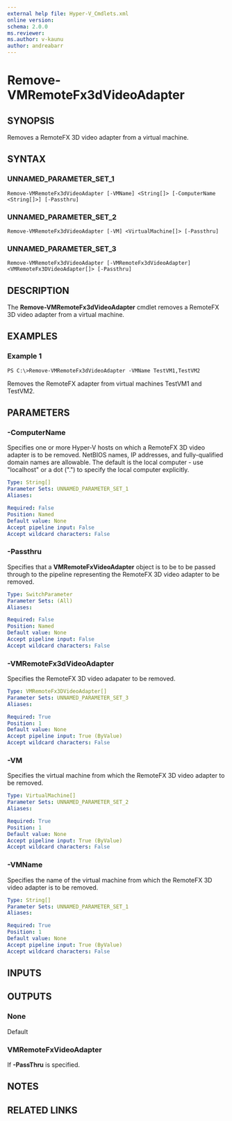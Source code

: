 ```yaml
---
external help file: Hyper-V_Cmdlets.xml
online version: 
schema: 2.0.0
ms.reviewer:
ms.author: v-kaunu
author: andreabarr
---
```


# Remove-VMRemoteFx3dVideoAdapter

## SYNOPSIS
Removes a RemoteFX 3D video adapter from a virtual machine.

## SYNTAX

### UNNAMED_PARAMETER_SET_1
```
Remove-VMRemoteFx3dVideoAdapter [-VMName] <String[]> [-ComputerName <String[]>] [-Passthru]
```

### UNNAMED_PARAMETER_SET_2
```
Remove-VMRemoteFx3dVideoAdapter [-VM] <VirtualMachine[]> [-Passthru]
```

### UNNAMED_PARAMETER_SET_3
```
Remove-VMRemoteFx3dVideoAdapter [-VMRemoteFx3dVideoAdapter] <VMRemoteFx3DVideoAdapter[]> [-Passthru]
```

## DESCRIPTION
The **Remove-VMRemoteFx3dVideoAdapter** cmdlet removes a RemoteFX 3D video adapter from a virtual machine.

## EXAMPLES

### Example 1
```
PS C:\>Remove-VMRemoteFx3dVideoAdapter -VMName TestVM1,TestVM2
```

Removes the RemoteFX adapter from virtual machines TestVM1 and TestVM2.

## PARAMETERS

### -ComputerName
Specifies one or more Hyper-V hosts on which a RemoteFX 3D video adapter is to be removed.
NetBIOS names, IP addresses, and fully-qualified domain names are allowable.
The default is the local computer - use "localhost" or a dot (".") to specify the local computer explicitly.

```yaml
Type: String[]
Parameter Sets: UNNAMED_PARAMETER_SET_1
Aliases: 

Required: False
Position: Named
Default value: None
Accept pipeline input: False
Accept wildcard characters: False
```

### -Passthru
Specifies that a **VMRemoteFxVideoAdapter** object is to be to be passed through to the pipeline representing the RemoteFX 3D video adapter to be removed.

```yaml
Type: SwitchParameter
Parameter Sets: (All)
Aliases: 

Required: False
Position: Named
Default value: None
Accept pipeline input: False
Accept wildcard characters: False
```

### -VMRemoteFx3dVideoAdapter
Specifies the RemoteFX 3D video adapater to be removed.

```yaml
Type: VMRemoteFx3DVideoAdapter[]
Parameter Sets: UNNAMED_PARAMETER_SET_3
Aliases: 

Required: True
Position: 1
Default value: None
Accept pipeline input: True (ByValue)
Accept wildcard characters: False
```

### -VM
Specifies the virtual machine from which the RemoteFX 3D video adapter to be removed.

```yaml
Type: VirtualMachine[]
Parameter Sets: UNNAMED_PARAMETER_SET_2
Aliases: 

Required: True
Position: 1
Default value: None
Accept pipeline input: True (ByValue)
Accept wildcard characters: False
```

### -VMName
Specifies the name of the virtual machine from which the RemoteFX 3D video adapter is to be removed.

```yaml
Type: String[]
Parameter Sets: UNNAMED_PARAMETER_SET_1
Aliases: 

Required: True
Position: 1
Default value: None
Accept pipeline input: True (ByValue)
Accept wildcard characters: False
```

## INPUTS

## OUTPUTS

### None
Default

### VMRemoteFxVideoAdapter
If **-PassThru** is specified.

## NOTES

## RELATED LINKS



